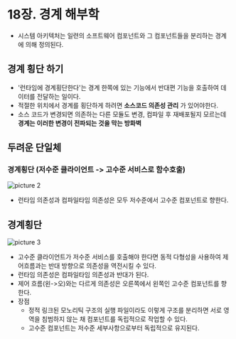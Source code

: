 # 18장. 경계 해부학

- 시스템 아키텍처는 일련의 소프트웨어 컴포넌트와 그 컴포넌트들을 분리하는 경계에 의해 정의된다.

## 경계 횡단 하기
- '런타임에 경계횡단한다'는 경계 한쪽에 있는 기능에서 반대편 기능을 호출하여 데이터를 전달하는 일이다. 
- 적절한 위치에서 경계를 횡단하게 하려면 **소스코드 의존성 관리** 가 있어야한다. 
- 소스 코드가 변경되면 의존하는 다른 모듈도 변경, 컴파일 후 재배포될지 모르는데 **경계는 이러한 변경이 전파되는 것을 막는 방화벽** 

## 두려운 단일체
### 경계횡단 (저수준 클라이언트 -> 고수준 서비스로 함수호출)
![picture 2](../images/2f8b0579247ed6d5a2377f7f3962598d4d407a5b16e5cc4b7e2d34a6005c52b7.png)  

- 런타임 의존성과 컴파일타임 의존성은 모두 저수준에서 고수준 컴포넌트로 향한다.
## 경계횡단  
![picture 3](../images/0d62b04138f13f34bc42d90b2be9cdb05449cf68f7c4f497627cf5a45863205b.png)  

- 고수준 클라이언트가 저수준 서비스를 호출해야 한다면 동적 다형성을 사용하여 제어흐름과는 반대 방향으로 의존성을 역전시킬 수 있다.
- 런타임 의존성은 컴파일타임 의존성과 반대가 된다.
- 제어 흐름(왼->오)와는 다르게 의존성은 오른쪽에서 왼쪽인 고수준 컴포넌트를 향한다.
- 장점
  - 정적 링크된 모노리틱 구조의 실행 파일이라도 이렇게 구조를 분리하면 서로 영역을 침범하지 않는 채 컴포넌트를 독립적으로 작업할 수 있다. 
  - 고수준 컴포넌트는 저수준 세부사항으로부터 독립적으로 유지된다.
